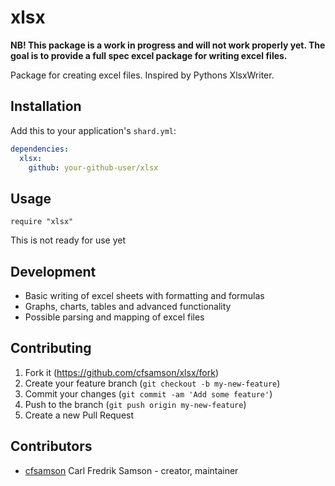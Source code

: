 # xlsx

**NB! This package is a work in progress
and will not work properly yet. The goal is to provide a full spec excel package for writing excel files.**

Package for creating excel files. Inspired by Pythons XlsxWriter.

## Installation

Add this to your application's `shard.yml`:

```yaml
dependencies:
  xlsx:
    github: your-github-user/xlsx
```

## Usage

```crystal
require "xlsx"
```

This is not ready for use yet

## Development
- Basic writing of excel sheets with formatting and formulas
- Graphs, charts, tables and advanced functionality
- Possible parsing and mapping of excel files


## Contributing

1. Fork it (<https://github.com/cfsamson/xlsx/fork>)
2. Create your feature branch (`git checkout -b my-new-feature`)
3. Commit your changes (`git commit -am 'Add some feature'`)
4. Push to the branch (`git push origin my-new-feature`)
5. Create a new Pull Request

## Contributors

- [cfsamson](https://github.com/cfsamson) Carl Fredrik Samson - creator, maintainer
